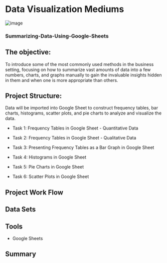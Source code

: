 # Data Visualization Mediums

![image](https://user-images.githubusercontent.com/70820754/129827395-1f301141-1e84-4f87-86df-32ecd924e9ed.png)

### Summarizing-Data-Using-Google-Sheets

## The objective:

To introduce some of the most commonly used methods in the business setting, focusing on how to summarize vast amounts of data into a few numbers, charts, and graphs manually to gain the invaluable insights hidden in them  and when one is more appropriate than others.

## Project Structure:
Data will be imported into Google Sheet to construct frequency tables, bar charts, histograms, scatter plots, and pie charts to analyze and visualize the data.

  * Task 1: Frequency Tables in Google Sheet - Quantitative Data
  
  * Task 2: Frequency Tables in Google Sheet - Qualitative Data
  
  * Task 3: Presenting Frequency Tables as a Bar Graph in Google Sheet
  
  * Task 4: Histograms in Google Sheet
  
  * Task 5: Pie Charts in Google Sheet
  
  * Task 6: Scatter Plots in Google Sheet

## Project Work Flow

## Data Sets

## Tools

 * Google Sheets

## Summary


